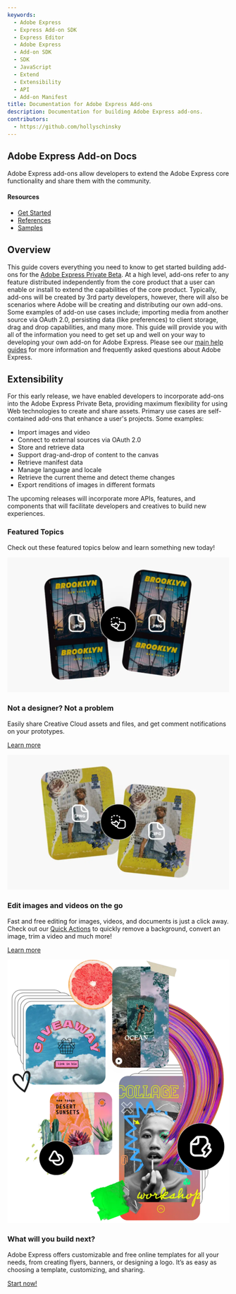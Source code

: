 ```yaml
---
keywords:
  - Adobe Express
  - Express Add-on SDK
  - Express Editor
  - Adobe Express
  - Add-on SDK
  - SDK
  - JavaScript
  - Extend
  - Extensibility
  - API
  - Add-on Manifest
title: Documentation for Adobe Express Add-ons
description: Documentation for building Adobe Express add-ons.
contributors:
  - https://github.com/hollyschinsky
---
```


<Hero slots="heading, text" background="rgb(64, 34, 138)" />

<!-- <AnnouncementBlock slots="heading, text, button" />
# Adobe Express Public Beta
Check out the new Adobe Express Public Beta now!
![Access Beta](https://new.express.adobe.com/) -->

## Adobe Express Add-on Docs

Adobe Express add-ons allow developers to extend the Adobe Express core functionality and share them with the community.

<Resources slots="heading, links"/>

#### Resources

* [Get Started](getting_started/)
* [References](references/)
* [Samples](https://github.com/AdobeDocs/express-add-on-samples)
  
<DiscoverBlock width="100%" slots="heading, text"/>

## Overview
This guide covers everything you need to know to get started building add-ons for the [Adobe Express Private Beta](https://www.adobeprerelease.com/beta/06B4980B-3CE7-4E4C-F126-F622E6D91103). At a high level, add-ons refer to any feature distributed independently from the core product that a user can enable or install to extend the capabilities of the core product. Typically, add-ons will be created by 3rd party developers, however, there will also be scenarios where Adobe will be creating and distributing our own add-ons. Some examples of add-on use cases include; importing media from another source via OAuth 2.0, persisting data (like preferences) to client storage, drag and drop capabilities, and many more. This guide will provide you with all of the information you need to get set up and well on your way to developing your own add-on for Adobe Express. Please see our [main help guides](https://helpx.adobe.com/express/using/express-overview.html) for more information and frequently asked questions about Adobe Express.

## Extensibility

For this early release, we have enabled developers to incorporate add-ons into the Adobe Express Private Beta, providing maximum flexibility for using Web technologies to create and share assets. Primary use cases are self-contained add-ons that enhance a user's projects. Some examples:

- Import images and video
- Connect to external sources via OAuth 2.0
- Store and retrieve data
- Support drag-and-drop of content to the canvas
- Retrieve manifest data
- Manage language and locale
- Retrieve the current theme and detect theme changes
- Export renditions of images in different formats

<InlineAlert slots="text" variant="info"/>

The upcoming releases will incorporate more APIs, features, and components that will facilitate developers and creatives to build new experiences.

<TitleBlock slots="heading, text"  />

### Featured Topics
Check out these featured topics below and learn something new today!

<TextBlock slots="image, heading, text, links" width="33%" />

![Convert Image](images/convert-image.svg)

### Not a designer? Not a problem

Easily share Creative Cloud assets and files, and get comment notifications on your prototypes.

[Learn more](https://www.adobe.com/express/learn/tutorials)

<TextBlock slots="image, heading, text, links" width="33%" />

![Image Edit](images/convert-image2.svg)

### Edit images and videos on the go

Fast and free editing for images, videos, and documents is just a click
away. Check out our [Quick Actions](https://www.adobe.com/express/feature/quick-actions)
to quickly remove a background, convert an image, trim a video and much more!

[Learn more](https://www.adobe.com/express/feature/quick-actions)

<TextBlock slots="image, heading, text, links" width="33%" />

![Express Collage](images/collage.svg)

### What will you build next?

Adobe Express offers customizable and free online templates for all your needs, from creating flyers, banners, or designing a logo. It’s as easy as choosing a template, customizing, and sharing.

[Start now!](https://new.express.adobe.com/)
